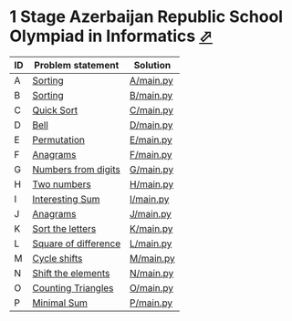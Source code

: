 # 1 Stage Azerbaijan Republic School Olympiad in Informatics [⬀](https://www.e-olymp.com/en/contests/9763)




| ID | Problem statement                                                | Solution               |
|----|------------------------------------------------------------------|------------------------|
| A  | [Sorting](https://www.e-olymp.com/en/problems/2321)              | [A/main.py](A/main.py) |
| B  | [Sorting](https://www.e-olymp.com/en/problems/4738)              | [B/main.py](B/main.py) |
| C  | [Quick Sort](https://www.e-olymp.com/en/problems/4848)           | [C/main.py](C/main.py) |
| D  | [Bell](https://www.e-olymp.com/en/problems/2329)                 | [D/main.py](D/main.py) |
| E  | [Permutation](https://www.e-olymp.com/en/problems/496)           | [E/main.py](E/main.py) |
| F  | [Anagrams](https://www.e-olymp.com/en/problems/2166)             | [F/main.py](F/main.py) |
| G  | [Numbers from digits](https://www.e-olymp.com/en/problems/2323)  | [G/main.py](G/main.py) |
| H  | [Two numbers](https://www.e-olymp.com/en/problems/2325)          | [H/main.py](H/main.py) |
| I  | [Interesting Sum](https://www.e-olymp.com/en/problems/2392)      | [I/main.py](I/main.py) |
| J  | [Anagrams](https://www.e-olymp.com/en/problems/4111)             | [J/main.py](J/main.py) |
| K  | [Sort the letters](https://www.e-olymp.com/en/problems/8316)     | [K/main.py](K/main.py) |
| L  | [Square of difference](https://www.e-olymp.com/en/problems/8317) | [L/main.py](L/main.py) |
| M  | [Cycle shifts](https://www.e-olymp.com/en/problems/27)           | [M/main.py](M/main.py) |
| N  | [Shift the elements](https://www.e-olymp.com/en/problems/922)    | [N/main.py](N/main.py) |
| O  | [Counting Triangles](https://www.e-olymp.com/en/problems/4556)   | [O/main.py](O/main.py) |
| P  | [Minimal Sum](https://www.e-olymp.com/en/problems/6198)          | [P/main.py](P/main.py) |

